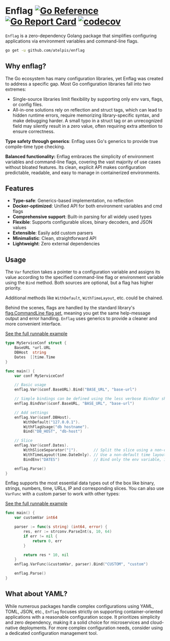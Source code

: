 # Enflag [![Go Reference](https://pkg.go.dev/badge/github.com/atelpis/enflag.svg)](https://pkg.go.dev/github.com/atelpis/enflag) [![Go Report Card](https://goreportcard.com/badge/github.com/atelpis/enflag)](https://goreportcard.com/report/github.com/atelpis/enflag) [![codecov](https://codecov.io/gh/atelpis/enflag/graph/badge.svg?token=MH84VQP6EG)](https://codecov.io/gh/atelpis/enflag)

`Enflag` is a zero-dependency Golang package that simplifies configuring
applications via environment variables and command-line flags.

```bash
go get -u github.com/atelpis/enflag
```

## Why enflag?

The Go ecosystem has many configuration libraries, yet Enflag was created to
address a specific gap. Most Go configuration libraries fall into two extremes:

- Single-source libraries limit flexibility by supporting only env vars,
  flags, or config files.
- All-in-one solutions rely on reflection and struct tags, which can lead to
  hidden runtime errors, require memorizing library-specific syntax, and make
  debugging harder. A small typo in a struct tag or an unrecognized field may
  silently result in a zero value, often requiring extra attention to ensure
  correctness.

**Type safety through generics**: Enflag uses Go's generics to provide true
compile-time type checking.

**Balanced functionality:** Enflag embraces the simplicity of environment
variables and command-line flags,
covering the vast majority of use cases without bloated features. Its clean,
explicit API makes configuration predictable, readable, and easy to manage in
containerized environments.

## Features

- **Type-safe**: Generics-based implementation, no reflection
- **Docker-optimized**: Unified API for both environment variables and cmd flags
- **Comprehensive support**: Built-in parsing for all widely used types
- **Flexible**: Supports configurable slices, binary decoders,
  and JSON values
- **Extensible**: Easily add custom parsers
- **Minimalistic**: Clean, straightforward API
- **Lightweight**: Zero external dependencies

## Usage

The `Var` function takes a pointer to a configuration variable and assigns its
value according to the specified command-line flag or environment variable
using the `Bind` method.
Both sources are optional, but a flag has higher priority.

Additional methods like `WithDefault`, `WithTimeLayout`, etc. could be chained.

Behind the scenes, flags are handled by the standard library's
[flag.CommandLine flag set](https://pkg.go.dev/flag#CommandLine), meaning
you get the same help-message output and error handling. `Enflag` uses
generics to provide a cleaner and more convenient interface.

[See the full runnable example](https://pkg.go.dev/github.com/atelpis/enflag#example-package)

```go
type MyServiceConf struct {
    BaseURL *url.URL
    DBHost  string
    Dates  []time.Time
}

func main() {
    var conf MyServiceConf

    // Basic usage
    enflag.Var(&conf.BaseURL).Bind("BASE_URL", "base-url")

    // Simple bindings can be defined using the less verbose BindVar shortcut
    enflag.BindVar(&conf.BaseURL, "BASE_URL", "base-url")

    // Add settings
    enflag.Var(&conf.DBHost).
        WithDefault("127.0.0.1").
        WithFlagUsage("db hostname").
        Bind("DB_HOST", "db-host")

    // Slice
    enflag.Var(&conf.Dates).
        WithSliceSeparator("|").       // Split the slice using a non-default separator
        WithTimeLayout(time.DateOnly). // Use a non-default time layout
        BindEnv("DATES")               // Bind only the env variable, ignore the flag

    enflag.Parse()
}
```

Enflag supports the most essential data types out of the box like binary, strings,
numbers, time, URLs, IP and corresponding slices.
You can also use `VarFunc` with a custom parser to work with other types:

[See the full runnable example](https://pkg.go.dev/github.com/atelpis/enflag#example-package)

```go
func main() {
    var customVar int64

    parser := func(s string) (int64, error) {
        res, err := strconv.ParseInt(s, 10, 64)
        if err != nil {
            return 0, err
        }

        return res * 10, nil
    }
    enflag.VarFunc(&customVar, parser).Bind("CUSTOM", "custom")

    enflag.Parse()
}
```

## What about YAML?

While numerous packages handle complex configurations using YAML, TOML, JSON,
etc., `Enflag` focuses strictly on supporting container-oriented applications
with a reasonable configuration scope. It prioritizes simplicity and zero
dependency, making it a solid choice for microservices and cloud-native deployments. For more complex configuration needs, consider using a dedicated configuration management tool.
